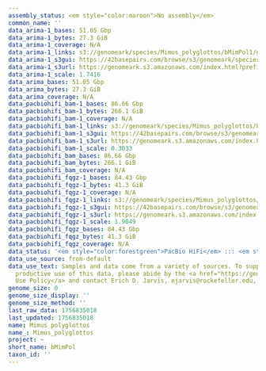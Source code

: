 ```yaml
---
assembly_status: <em style="color:maroon">No assembly</em>
common_name: ''
data_arima-1_bases: 51.05 Gbp
data_arima-1_bytes: 27.3 GiB
data_arima-1_coverage: N/A
data_arima-1_links: s3://genomeark/species/Mimus_polyglottos/bMimPol1/genomic_data/arima/<br>
data_arima-1_s3gui: https://42basepairs.com/browse/s3/genomeark/species/Mimus_polyglottos/bMimPol1/genomic_data/arima/
data_arima-1_s3url: https://genomeark.s3.amazonaws.com/index.html?prefix=species/Mimus_polyglottos/bMimPol1/genomic_data/arima/
data_arima-1_scale: 1.7416
data_arima_bases: 51.05 Gbp
data_arima_bytes: 27.3 GiB
data_arima_coverage: N/A
data_pacbiohifi_bam-1_bases: 86.66 Gbp
data_pacbiohifi_bam-1_bytes: 266.1 GiB
data_pacbiohifi_bam-1_coverage: N/A
data_pacbiohifi_bam-1_links: s3://genomeark/species/Mimus_polyglottos/bMimPol1/genomic_data/pacbio_hifi/<br>
data_pacbiohifi_bam-1_s3gui: https://42basepairs.com/browse/s3/genomeark/species/Mimus_polyglottos/bMimPol1/genomic_data/pacbio_hifi/
data_pacbiohifi_bam-1_s3url: https://genomeark.s3.amazonaws.com/index.html?prefix=species/Mimus_polyglottos/bMimPol1/genomic_data/pacbio_hifi/
data_pacbiohifi_bam-1_scale: 0.3033
data_pacbiohifi_bam_bases: 86.66 Gbp
data_pacbiohifi_bam_bytes: 266.1 GiB
data_pacbiohifi_bam_coverage: N/A
data_pacbiohifi_fqgz-1_bases: 84.43 Gbp
data_pacbiohifi_fqgz-1_bytes: 41.3 GiB
data_pacbiohifi_fqgz-1_coverage: N/A
data_pacbiohifi_fqgz-1_links: s3://genomeark/species/Mimus_polyglottos/bMimPol1/genomic_data/pacbio_hifi/<br>
data_pacbiohifi_fqgz-1_s3gui: https://42basepairs.com/browse/s3/genomeark/species/Mimus_polyglottos/bMimPol1/genomic_data/pacbio_hifi/
data_pacbiohifi_fqgz-1_s3url: https://genomeark.s3.amazonaws.com/index.html?prefix=species/Mimus_polyglottos/bMimPol1/genomic_data/pacbio_hifi/
data_pacbiohifi_fqgz-1_scale: 1.9049
data_pacbiohifi_fqgz_bases: 84.43 Gbp
data_pacbiohifi_fqgz_bytes: 41.3 GiB
data_pacbiohifi_fqgz_coverage: N/A
data_status: '<em style="color:forestgreen">PacBio HiFi</em> ::: <em style="color:forestgreen">Arima</em>'
data_use_source: from-default
data_use_text: Samples and data come from a variety of sources. To support fair and
  productive use of this data, please abide by the <a href="https://genome10k.soe.ucsc.edu/data-use-policies/">Data
  Use Policy</a> and contact Erich D. Jarvis, ejarvis@rockefeller.edu, with any questions.
genome_size: 0
genome_size_display: ''
genome_size_method: ''
last_raw_data: 1756835018
last_updated: 1756835018
name: Mimus polyglottos
name_: Mimus_polyglottos
project: ~
short_name: bMimPol
taxon_id: ''
---
```

